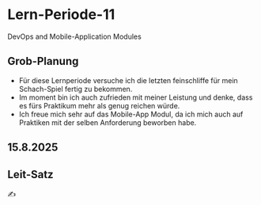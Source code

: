 # Lern-Periode-11

DevOps and Mobile-Application Modules

## Grob-Planung

- Für diese Lernperiode versuche ich die letzten feinschliffe für mein Schach-Spiel fertig zu bekommen.
- Im moment bin ich auch zufrieden mit meiner Leistung und denke, dass es fürs Praktikum mehr als genug reichen würde.
- Ich freue mich sehr auf das Mobile-App Modul, da ich mich auch auf Praktiken mit der selben Anforderung beworben habe.

## 15.8.2025
## Leit-Satz

✍️

